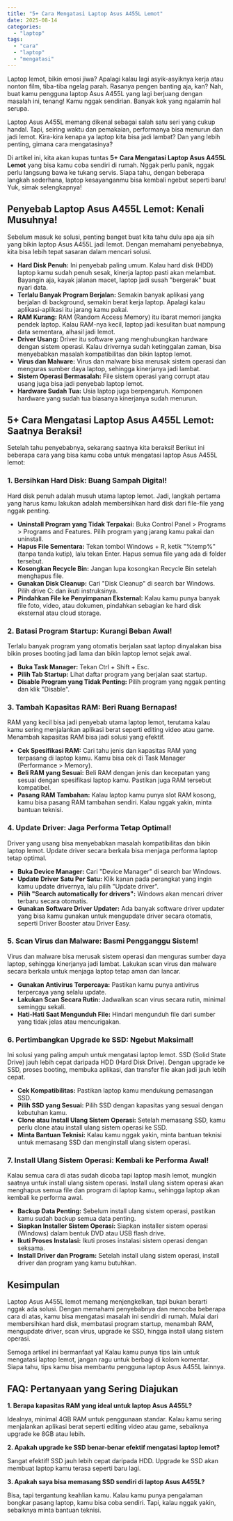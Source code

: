 ```yaml
---
title: "5+ Cara Mengatasi Laptop Asus A455L Lemot"
date: 2025-08-14
categories: 
  - "laptop"
tags: 
  - "cara"
  - "laptop"
  - "mengatasi"
---
```


Laptop lemot, bikin emosi jiwa? Apalagi kalau lagi asyik-asyiknya kerja atau nonton film, tiba-tiba ngelag parah. Rasanya pengen banting aja, kan? Nah, buat kamu pengguna laptop Asus A455L yang lagi berjuang dengan masalah ini, tenang! Kamu nggak sendirian. Banyak kok yang ngalamin hal serupa.

Laptop Asus A455L memang dikenal sebagai salah satu seri yang cukup handal. Tapi, seiring waktu dan pemakaian, performanya bisa menurun dan jadi lemot. Kira-kira kenapa ya laptop kita bisa jadi lambat? Dan yang lebih penting, gimana cara mengatasinya?

Di artikel ini, kita akan kupas tuntas **5+ Cara Mengatasi Laptop Asus A455L Lemot** yang bisa kamu coba sendiri di rumah. Nggak perlu panik, nggak perlu langsung bawa ke tukang servis. Siapa tahu, dengan beberapa langkah sederhana, laptop kesayanganmu bisa kembali ngebut seperti baru! Yuk, simak selengkapnya!

## Penyebab Laptop Asus A455L Lemot: Kenali Musuhnya!

Sebelum masuk ke solusi, penting banget buat kita tahu dulu apa aja sih yang bikin laptop Asus A455L jadi lemot. Dengan memahami penyebabnya, kita bisa lebih tepat sasaran dalam mencari solusi.

- **Hard Disk Penuh:** Ini penyebab paling umum. Kalau hard disk (HDD) laptop kamu sudah penuh sesak, kinerja laptop pasti akan melambat. Bayangin aja, kayak jalanan macet, laptop jadi susah "bergerak" buat nyari data.
- **Terlalu Banyak Program Berjalan:** Semakin banyak aplikasi yang berjalan di background, semakin berat kerja laptop. Apalagi kalau aplikasi-aplikasi itu jarang kamu pakai.
- **RAM Kurang:** RAM (Random Access Memory) itu ibarat memori jangka pendek laptop. Kalau RAM-nya kecil, laptop jadi kesulitan buat nampung data sementara, alhasil jadi lemot.
- **Driver Usang:** Driver itu software yang menghubungkan hardware dengan sistem operasi. Kalau drivernya sudah ketinggalan zaman, bisa menyebabkan masalah kompatibilitas dan bikin laptop lemot.
- **Virus dan Malware:** Virus dan malware bisa merusak sistem operasi dan menguras sumber daya laptop, sehingga kinerjanya jadi lambat.
- **Sistem Operasi Bermasalah:** File sistem operasi yang corrupt atau usang juga bisa jadi penyebab laptop lemot.
- **Hardware Sudah Tua:** Usia laptop juga berpengaruh. Komponen hardware yang sudah tua biasanya kinerjanya sudah menurun.

## 5+ Cara Mengatasi Laptop Asus A455L Lemot: Saatnya Beraksi!

Setelah tahu penyebabnya, sekarang saatnya kita beraksi! Berikut ini beberapa cara yang bisa kamu coba untuk mengatasi laptop Asus A455L lemot:

### 1\. Bersihkan Hard Disk: Buang Sampah Digital!

Hard disk penuh adalah musuh utama laptop lemot. Jadi, langkah pertama yang harus kamu lakukan adalah membersihkan hard disk dari file-file yang nggak penting.

- **Uninstall Program yang Tidak Terpakai:** Buka Control Panel > Programs > Programs and Features. Pilih program yang jarang kamu pakai dan uninstall.
- **Hapus File Sementara:** Tekan tombol Windows + R, ketik "%temp%" (tanpa tanda kutip), lalu tekan Enter. Hapus semua file yang ada di folder tersebut.
- **Kosongkan Recycle Bin:** Jangan lupa kosongkan Recycle Bin setelah menghapus file.
- **Gunakan Disk Cleanup:** Cari "Disk Cleanup" di search bar Windows. Pilih drive C: dan ikuti instruksinya.
- **Pindahkan File ke Penyimpanan Eksternal:** Kalau kamu punya banyak file foto, video, atau dokumen, pindahkan sebagian ke hard disk eksternal atau cloud storage.

### 2\. Batasi Program Startup: Kurangi Beban Awal!

Terlalu banyak program yang otomatis berjalan saat laptop dinyalakan bisa bikin proses booting jadi lama dan bikin laptop lemot sejak awal.

- **Buka Task Manager:** Tekan Ctrl + Shift + Esc.
- **Pilih Tab Startup:** Lihat daftar program yang berjalan saat startup.
- **Disable Program yang Tidak Penting:** Pilih program yang nggak penting dan klik "Disable".

### 3\. Tambah Kapasitas RAM: Beri Ruang Bernapas!

RAM yang kecil bisa jadi penyebab utama laptop lemot, terutama kalau kamu sering menjalankan aplikasi berat seperti editing video atau game. Menambah kapasitas RAM bisa jadi solusi yang efektif.

- **Cek Spesifikasi RAM:** Cari tahu jenis dan kapasitas RAM yang terpasang di laptop kamu. Kamu bisa cek di Task Manager (Performance > Memory).
- **Beli RAM yang Sesuai:** Beli RAM dengan jenis dan kecepatan yang sesuai dengan spesifikasi laptop kamu. Pastikan juga RAM tersebut kompatibel.
- **Pasang RAM Tambahan:** Kalau laptop kamu punya slot RAM kosong, kamu bisa pasang RAM tambahan sendiri. Kalau nggak yakin, minta bantuan teknisi.

### 4\. Update Driver: Jaga Performa Tetap Optimal!

Driver yang usang bisa menyebabkan masalah kompatibilitas dan bikin laptop lemot. Update driver secara berkala bisa menjaga performa laptop tetap optimal.

- **Buka Device Manager:** Cari "Device Manager" di search bar Windows.
- **Update Driver Satu Per Satu:** Klik kanan pada perangkat yang ingin kamu update drivernya, lalu pilih "Update driver".
- **Pilih "Search automatically for drivers":** Windows akan mencari driver terbaru secara otomatis.
- **Gunakan Software Driver Updater:** Ada banyak software driver updater yang bisa kamu gunakan untuk mengupdate driver secara otomatis, seperti Driver Booster atau Driver Easy.

### 5\. Scan Virus dan Malware: Basmi Pengganggu Sistem!

Virus dan malware bisa merusak sistem operasi dan menguras sumber daya laptop, sehingga kinerjanya jadi lambat. Lakukan scan virus dan malware secara berkala untuk menjaga laptop tetap aman dan lancar.

- **Gunakan Antivirus Terpercaya:** Pastikan kamu punya antivirus terpercaya yang selalu update.
- **Lakukan Scan Secara Rutin:** Jadwalkan scan virus secara rutin, minimal seminggu sekali.
- **Hati-Hati Saat Mengunduh File:** Hindari mengunduh file dari sumber yang tidak jelas atau mencurigakan.

### 6\. Pertimbangkan Upgrade ke SSD: Ngebut Maksimal!

Ini solusi yang paling ampuh untuk mengatasi laptop lemot. SSD (Solid State Drive) jauh lebih cepat daripada HDD (Hard Disk Drive). Dengan upgrade ke SSD, proses booting, membuka aplikasi, dan transfer file akan jadi jauh lebih cepat.

- **Cek Kompatibilitas:** Pastikan laptop kamu mendukung pemasangan SSD.
- **Pilih SSD yang Sesuai:** Pilih SSD dengan kapasitas yang sesuai dengan kebutuhan kamu.
- **Clone atau Install Ulang Sistem Operasi:** Setelah memasang SSD, kamu perlu clone atau install ulang sistem operasi ke SSD.
- **Minta Bantuan Teknisi:** Kalau kamu nggak yakin, minta bantuan teknisi untuk memasang SSD dan menginstall ulang sistem operasi.

### 7\. Install Ulang Sistem Operasi: Kembali ke Performa Awal!

Kalau semua cara di atas sudah dicoba tapi laptop masih lemot, mungkin saatnya untuk install ulang sistem operasi. Install ulang sistem operasi akan menghapus semua file dan program di laptop kamu, sehingga laptop akan kembali ke performa awal.

- **Backup Data Penting:** Sebelum install ulang sistem operasi, pastikan kamu sudah backup semua data penting.
- **Siapkan Installer Sistem Operasi:** Siapkan installer sistem operasi (Windows) dalam bentuk DVD atau USB flash drive.
- **Ikuti Proses Instalasi:** Ikuti proses instalasi sistem operasi dengan seksama.
- **Install Driver dan Program:** Setelah install ulang sistem operasi, install driver dan program yang kamu butuhkan.

## Kesimpulan

Laptop Asus A455L lemot memang menjengkelkan, tapi bukan berarti nggak ada solusi. Dengan memahami penyebabnya dan mencoba beberapa cara di atas, kamu bisa mengatasi masalah ini sendiri di rumah. Mulai dari membersihkan hard disk, membatasi program startup, menambah RAM, mengupdate driver, scan virus, upgrade ke SSD, hingga install ulang sistem operasi.

Semoga artikel ini bermanfaat ya! Kalau kamu punya tips lain untuk mengatasi laptop lemot, jangan ragu untuk berbagi di kolom komentar. Siapa tahu, tips kamu bisa membantu pengguna laptop Asus A455L lainnya.

## FAQ: Pertanyaan yang Sering Diajukan

**1\. Berapa kapasitas RAM yang ideal untuk laptop Asus A455L?**

Idealnya, minimal 4GB RAM untuk penggunaan standar. Kalau kamu sering menjalankan aplikasi berat seperti editing video atau game, sebaiknya upgrade ke 8GB atau lebih.

**2\. Apakah upgrade ke SSD benar-benar efektif mengatasi laptop lemot?**

Sangat efektif! SSD jauh lebih cepat daripada HDD. Upgrade ke SSD akan membuat laptop kamu terasa seperti baru lagi.

**3\. Apakah saya bisa memasang SSD sendiri di laptop Asus A455L?**

Bisa, tapi tergantung keahlian kamu. Kalau kamu punya pengalaman bongkar pasang laptop, kamu bisa coba sendiri. Tapi, kalau nggak yakin, sebaiknya minta bantuan teknisi.
